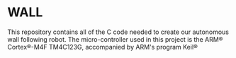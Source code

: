 # WALL
This repository contains all of the C code needed to create our autonomous wall following robot. The micro-controller used in this project is the ARM® Cortex®-M4F TM4C123G, accompanied by ARM's program Keil®
